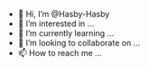 - 👋 Hi, I’m @Hasby-Hasby
- 👀 I’m interested in ...
- 🌱 I’m currently learning ...
- 💞️ I’m looking to collaborate on ...
- 📫 How to reach me ...

<!---
Hasby-Hasby/Hasby-Hasby is a ✨ special ✨ repository because its `README.md` (this file) appears on your GitHub profile.
You can click the Preview link to take a look at your changes.
--->
